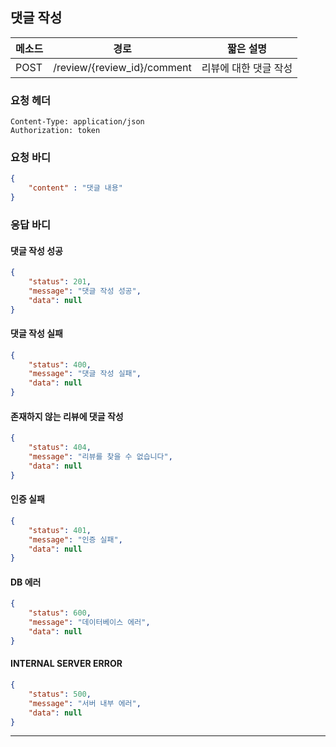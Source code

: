 ## 댓글 작성
| 메소드 | 경로                        | 짧은 설명             |
| ------ | --------------------------- | --------------------- |
| POST   | /review/{review_id}/comment | 리뷰에 대한 댓글 작성 |


### 요청 헤더

```
Content-Type: application/json
Authorization: token
```
### 요청 바디
```json
{
	"content" : "댓글 내용"
}
```


### 응답 바디

#### 댓글 작성 성공
```json
{
    "status": 201,
    "message": "댓글 작성 성공",
    "data": null
}
```
#### 댓글 작성 실패
```JSon
{
    "status": 400,
    "message": "댓글 작성 실패",
    "data": null
}
```
#### 존재하지 않는 리뷰에 댓글 작성

```json
{
    "status": 404,
    "message": "리뷰를 찾을 수 없습니다",
    "data": null
}
```

#### 인증 실패

```json
{
    "status": 401,
    "message": "인증 실패",
    "data": null
}
```
#### DB 에러
```json
{
    "status": 600,
    "message": "데이터베이스 에러",
    "data": null
}
```
#### INTERNAL SERVER ERROR
```json
{
    "status": 500,
    "message": "서버 내부 에러",
    "data": null
}
```
----